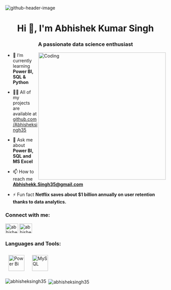 ![github-header-image](https://github.com/Abhisheksingh35/abhisheksingh35/assets/131572527/860d226e-8fc2-42e0-aca8-6eb6f2ec8fc1)

<h1 align="center">Hi 👋, I'm Abhishek Kumar Singh</h1>
<h3 align="center">A passionate data science enthusiast</h3>
<img align="right" alt="Coding" width="400" src="https://uploads-ssl.webflow.com/5c19100c2b50073e6ee69da1/60d35967a853a1b14851703b_All%20the%20data%20(1).gif">



- 🌱 I’m currently learning **Power BI, SQL & Python**

- 👨‍💻 All of my projects are available at [github.com/Abhisheksingh35](github.com/Abhisheksingh35)

- 💬 Ask me about **Power BI, SQL and MS Excel**

- 📫 How to reach me **Abhishekk.Singh35@gmail.com**

- ⚡ Fun fact **Netflix saves about $1 billion annually on user retention thanks to data analytics.**

<h3 align="left">Connect with me:</h3>
<p align="left">
<a href="https://linkedin.com/in/abhishek-kumar-singh-a01312158" target="blank"><img align="center" src="https://raw.githubusercontent.com/rahuldkjain/github-profile-readme-generator/master/src/images/icons/Social/linked-in-alt.svg" alt="abhishek-kumar-singh-a01312158" height="30" width="40" /></a>
<a href="https://www.hackerrank.com/abhishekk_singh1" target="blank"><img align="center" src="https://raw.githubusercontent.com/rahuldkjain/github-profile-readme-generator/master/src/images/icons/Social/hackerrank.svg" alt="abhishekk_singh1" height="30" width="40" /></a>
</p>

<h3 align="left">Languages and Tools:</h3>
<div align="left">  
<a href="https://powerbi.microsoft.com/en-us/" target="_blank"><img style="margin: 10px" src="https://profilinator.rishav.dev/skills-assets/powerbi.png" alt="Power Bi" height="50" /></a>  
<a href="https://www.mysql.com/" target="_blank"><img style="margin: 10px" src="https://profilinator.rishav.dev/skills-assets/mysql-original-wordmark.svg" alt="MySQL" height="50" /></a>  
</div>

<p><img align="left" src="https://github-readme-stats.vercel.app/api/top-langs?username=abhisheksingh35&show_icons=true&locale=en&layout=compact" alt="abhisheksingh35" /></p>

<p>&nbsp;<img align="center" src="https://github-readme-stats.vercel.app/api?username=abhisheksingh35&show_icons=true&locale=en" alt="abhisheksingh35" /></p>
